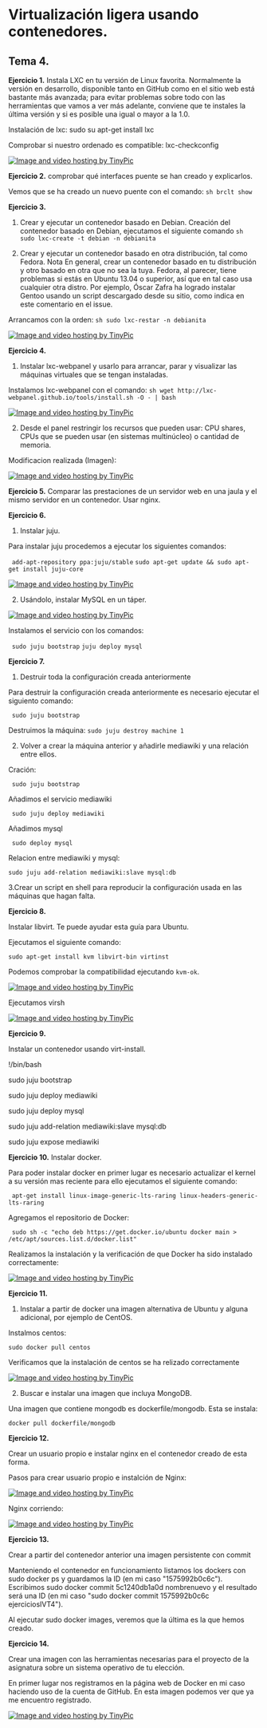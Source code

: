 # Virtualización ligera usando contenedores. 

## Tema 4.

**Ejercicio 1.** Instala LXC en tu versión de Linux favorita. Normalmente la versión en desarrollo, disponible tanto en GitHub como en el sitio web está bastante más avanzada; para evitar problemas sobre todo con las herramientas que vamos a ver más adelante, conviene que te instales la última versión y si es posible una igual o mayor a la 1.0.

Instalación de lxc: sudo su apt-get install lxc

Comprobar si nuestro ordenado es compatible: lxc-checkconfig

<a href="http://es.tinypic.com?ref=25po2s3" target="_blank"><img src="http://i58.tinypic.com/25po2s3.png" border="0" alt="Image and video hosting by TinyPic"></a>

**Ejercicio 2.** comprobar qué interfaces puente se han creado y explicarlos.

Vemos que se ha creado un nuevo puente con el comando: ```sh brclt show ```

**Ejercicio 3.**

1. Crear y ejecutar un contenedor basado en Debian.
  Creación del contenedor basado en Debian, ejecutamos el siguiente comando ```sh sudo lxc-create -t debian -n debianita ```
 
2. Crear y ejecutar un contenedor basado en otra distribución, tal como Fedora. Nota En general, crear un contenedor basado en tu distribución y otro basado en otra que no sea la tuya. Fedora, al parecer, tiene problemas si estás en Ubuntu 13.04 o superior, así que en tal caso usa cualquier otra distro. Por ejemplo, Óscar Zafra ha logrado instalar Gentoo usando un script descargado desde su sitio, como indica en este comentario en el issue.

Arrancamos con la orden: ```sh sudo lxc-restar -n debianita ```

<a href="http://es.tinypic.com?ref=vo4h1c" target="_blank"><img src="http://i61.tinypic.com/vo4h1c.png" border="0" alt="Image and video hosting by TinyPic"></a>

**Ejercicio 4.**
1. Instalar lxc-webpanel y usarlo para arrancar, parar y visualizar las máquinas virtuales que se tengan instaladas.

Instalamos lxc-webpanel con el comando: ```sh wget http://lxc-webpanel.github.io/tools/install.sh -O - | bash```

<a href="http://es.tinypic.com?ref=24489rb" target="_blank"><img src="http://i57.tinypic.com/24489rb.png" border="0" alt="Image and video hosting by TinyPic"></a>

2. Desde el panel restringir los recursos que pueden usar: CPU shares, CPUs que se pueden usar (en sistemas multinúcleo) o cantidad de memoria. 

Modificacion realizada (Imagen):

<a href="http://es.tinypic.com?ref=111p087" target="_blank"><img src="http://i60.tinypic.com/111p087.png" border="0" alt="Image and video hosting by TinyPic"></a>

**Ejercicio 5.** Comparar las prestaciones de un servidor web en una jaula y el mismo servidor en un contenedor. Usar nginx.

**Ejercicio 6.**

1. Instalar juju.

Para instalar juju procedemos a ejecutar los siguientes comandos:

``` add-apt-repository ppa:juju/stable```
``` sudo apt-get update && sudo apt-get install juju-core ```

<a href="http://es.tinypic.com?ref=308f8g1" target="_blank"><img src="http://i57.tinypic.com/308f8g1.png" border="0" alt="Image and video hosting by TinyPic"></a>

2. Usándolo, instalar MySQL en un táper.

<a href="http://es.tinypic.com?ref=xd89pv" target="_blank"><img src="http://i59.tinypic.com/xd89pv.png" border="0" alt="Image and video hosting by TinyPic"></a>

Instalamos el servicio con los comandos: 

``` sudo juju bootstrap```
``` juju deploy mysql ```

**Ejercicio 7.**

1. Destruir toda la configuración creada anteriormente

Para destruir la configuración creada anteriormente es necesario ejecutar el siguiento comando:

``` sudo juju bootstrap```

Destruimos la máquina:
```sudo juju destroy machine 1 ```

2. Volver a crear la máquina anterior y añadirle mediawiki y una relación entre ellos.

Cración:

``` sudo juju bootstrap```

Añadimos el servicio mediawiki

``` sudo juju deploy mediawiki```

Añadimos mysql

``` sudo deploy mysql```

Relacion entre mediawiki y mysql:

``` sudo juju add-relation mediawiki:slave mysql:db ```

3.Crear un script en shell para reproducir la configuración usada en las máquinas que hagan falta.

**Ejercicio 8.**

Instalar libvirt. Te puede ayudar esta guía para Ubuntu.

Ejecutamos el siguiente comando:

``` sudo apt-get install kvm libvirt-bin virtinst ```

Podemos comprobar la compatibilidad ejecutando ``` kvm-ok ```.

<a href="http://es.tinypic.com?ref=1zf7exj" target="_blank"><img src="http://i58.tinypic.com/1zf7exj.png" border="0" alt="Image and video hosting by TinyPic"></a>

Ejecutamos virsh

<a href="http://es.tinypic.com?ref=2rdg1z4" target="_blank"><img src="http://i59.tinypic.com/2rdg1z4.png" border="0" alt="Image and video hosting by TinyPic"></a>

**Ejercicio 9.**

Instalar un contenedor usando virt-install.

!/bin/bash

sudo juju bootstrap

sudo juju deploy mediawiki

sudo juju deploy mysql

sudo juju add-relation mediawiki:slave mysql:db

sudo juju expose mediawiki


**Ejercicio 10.** Instalar docker.

Para poder instalar docker en primer lugar es necesario actualizar el kernel a su versión mas reciente para ello ejecutamos el siguiente comando:

``` apt-get install linux-image-generic-lts-raring linux-headers-generic-lts-raring```

Agregamos el repositorio de Docker:

``` sudo sh -c "echo deb https://get.docker.io/ubuntu docker main > /etc/apt/sources.list.d/docker.list"```

Realizamos la instalación y la verificación de que Docker ha sido instalado correctamente:

<a href="http://es.tinypic.com?ref=j5ur7d" target="_blank"><img src="http://i59.tinypic.com/j5ur7d.png" border="0" alt="Image and video hosting by TinyPic"></a>

**Ejercicio 11.**

1. Instalar a partir de docker una imagen alternativa de Ubuntu y alguna adicional, por ejemplo de CentOS.

Instalmos centos:

```sudo docker pull centos```

Verificamos que la instalación de centos se ha relizado correctamente

<a href="http://es.tinypic.com?ref=160sz5y" target="_blank"><img src="http://i58.tinypic.com/160sz5y.png" border="0" alt="Image and video hosting by TinyPic"></a>


2. Buscar e instalar una imagen que incluya MongoDB.

Una imagen que contiene mongodb es dockerfile/mongodb. Esta se instala:

```docker pull dockerfile/mongodb```

**Ejercicio 12.**

Crear un usuario propio e instalar nginx en el contenedor creado de esta forma.

Pasos para crear usuario propio e instalción de Nginx:

<a href="http://es.tinypic.com?ref=11s37dg" target="_blank"><img src="http://i60.tinypic.com/11s37dg.png" border="0" alt="Image and video hosting by TinyPic"></a>

Nginx corriendo:

<a href="http://es.tinypic.com?ref=29ne0wx" target="_blank"><img src="http://i59.tinypic.com/29ne0wx.png" border="0" alt="Image and video hosting by TinyPic"></a>

**Ejercicio 13.**

Crear a partir del contenedor anterior una imagen persistente con commit

Manteniendo el contenedor en funcionamiento listamos los dockers con sudo docker ps y guardamos la ID (en mi caso "1575992b0c6c"). Escribimos sudo docker commit 5c1240db1a0d nombrenuevo y el resultado será una ID (en mi caso "sudo docker commit 1575992b0c6c ejerciciosIVT4").

Al ejecutar sudo docker images, veremos que la última es la que hemos creado.

**Ejercicio 14.**

Crear una imagen con las herramientas necesarias para el proyecto de la asignatura sobre un sistema operativo de tu elección.

En primer lugar nos registramos en la página web de Docker en mi caso haciendo uso de la cuenta de GitHub. En esta imagen podemos ver que ya me encuentro registrado.

<a href="http://es.tinypic.com?ref=2mmxu9d" target="_blank"><img src="http://i61.tinypic.com/2mmxu9d.png" border="0" alt="Image and video hosting by TinyPic"></a>


